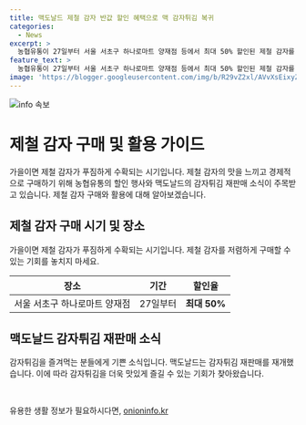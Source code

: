 ```yaml
---
title: 맥도날드 제철 감자 반값 할인 혜택으로 맥 감자튀김 복귀
categories:
  - News
excerpt: >
  농협유통이 27일부터 서울 서초구 하나로마트 양재점 등에서 최대 50% 할인된 제철 감자를 판매한다고 밝혔다. 한편, 맥도날드는 공급망 문제로 한동안 판매를 중단했던 감자튀김을 26일부터 다시 판매하며, 감자를 전량 해외에서 수입하고 있다.
feature_text: >
  농협유통이 27일부터 서울 서초구 하나로마트 양재점 등에서 최대 50% 할인된 제철 감자를 판매한다고 밝혔다. 한편, 맥도날드는 공급망 문제로 한동안 판매를 중단했던 감자튀김을 26일부터 다시 판매하며, 감자를 전량 해외에서 수입하고 있다.
image: 'https://blogger.googleusercontent.com/img/b/R29vZ2xl/AVvXsEixyZcFfHzMRdzZMjFBmAUKJYCLCGyLL1o632UiGVXcaFdKo_bkvkuCioo0uUKlGfBVcT3P84aROyZIXSBEx3Aw5nCQ3pTgDom1WDC4m8eifvWiAmWEEVb4x6G_l8C0QH225ldMjyaFvpxGEBGNO37VmDTDMHGhJPq73UglMfDca1-0aw/s1600/blogspot.png'
---
```


<p><img src="https://blogger.googleusercontent.com/img/b/R29vZ2xl/AVvXsEixyZcFfHzMRdzZMjFBmAUKJYCLCGyLL1o632UiGVXcaFdKo_bkvkuCioo0uUKlGfBVcT3P84aROyZIXSBEx3Aw5nCQ3pTgDom1WDC4m8eifvWiAmWEEVb4x6G_l8C0QH225ldMjyaFvpxGEBGNO37VmDTDMHGhJPq73UglMfDca1-0aw/s1600/blogspot.png" alt="info 속보" /></p>

<h1>제철 감자 구매 및 활용 가이드</h1>

<p data-ke-size="size16">가을이면 제철 감자가 푸짐하게 수확되는 시기입니다. 제철 감자의 맛을 느끼고 경제적으로 구매하기 위해 농협유통의 할인 행사와 맥도날드의 감자튀김 재판매 소식이 주목받고 있습니다. 제철 감자 구매와 활용에 대해 알아보겠습니다.</p>

<h2 data-ke-size="size26">제철 감자 구매 시기 및 장소</h2>

<p data-ke-size="size16">가을이면 제철 감자가 푸짐하게 수확되는 시기입니다. 제철 감자를 저렴하게 구매할 수 있는 기회를 놓치지 마세요.</p>

<table>
<thead>
<tr>
<th>장소</th>
<th>기간</th>
<th>할인율</th>
</tr>
</thead>
<tbody>
<tr>
<td>서울 서초구 하나로마트 양재점</td>
<td>27일부터</td>
<td style="text-align: center; height: 17px;"><b>최대 50%</b></td>
</tr>
</tbody>
</table>

<h2 data-ke-size="size26">맥도날드 감자튀김 재판매 소식</h2>

<p data-ke-size="size16">감자튀김을 즐겨먹는 분들에게 기쁜 소식입니다. 맥도날드는 감자튀김 재판매를 재개했습니다. 이에 따라 감자튀김을 더욱 맛있게 즐길 수 있는 기회가 찾아왔습니다.</p>

<p data-ke-size="size16">&nbsp;</p>
유용한 생활 정보가 필요하시다면, <a href="https://onioninfo.kr" rel="dofollow">onioninfo.kr</a>


